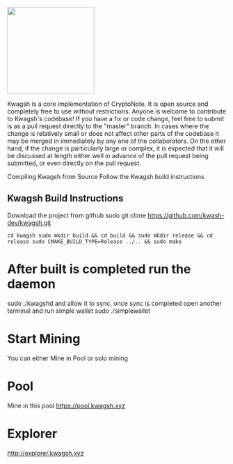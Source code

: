 
[<img width="200" src="https://avatars0.githubusercontent.com/u/37370757?s=400&v=4"/>](http://kwagsh.xyz)


Kwagsh is a core implementation of CryptoNote. It is open source and completely free to use without restrictions. Anyone is welcome to contribute to Kwagsh's codebase! If you have a fix or code change, feel free to submit is as a pull request directly to the "master" branch. In cases where the change is relatively small or does not affect other parts of the codebase it may be merged in immediately by any one of the collaborators. On the other hand, if the change is particularly large or complex, it is expected that it will be discussed at length either well in advance of the pull request being submitted, or even directly on the pull request.

Compiling Kwagsh from Source
Follow the Kwagsh build instructions

## Kwagsh Build Instructions
Download the project from github sudo git clone https://github.com/kwash-dev/kwagsh.git 
```
cd kwagsh sudo mkdir build && cd build && sudo mkdir release && cd release sudo CMAKE_BUILD_TYPE=Release ../.. && sudo make
```
# After built is completed run the daemon
sudo ./kwagshd and allow it to sync, once sync is completed open another terminal and run simple wallet sudo ./simplewallet

# Start Mining
You can either Mine in Pool or solo mining


# Pool
Mine in this pool https://pool.kwagsh.xyz

# Explorer
http://explorer.kwagsh.xyz
